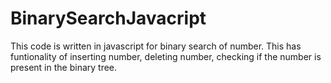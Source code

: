 # BinarySearchJavacript

This code is written in javascript for binary search of number. 
This has funtionality of inserting number, deleting number, checking if the number is present in the binary tree.
